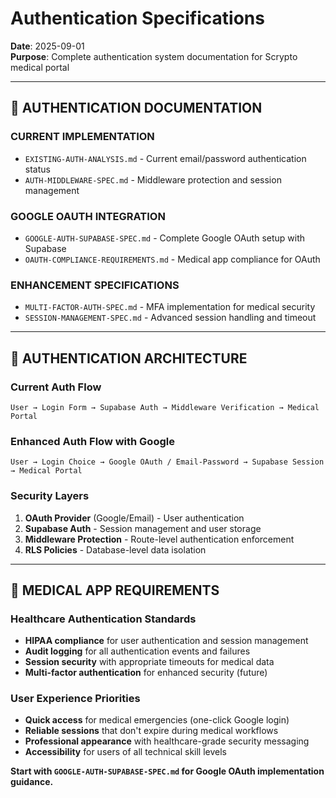 # Authentication Specifications

**Date**: 2025-09-01  
**Purpose**: Complete authentication system documentation for Scrypto medical portal

---

## 📖 **AUTHENTICATION DOCUMENTATION**

### **CURRENT IMPLEMENTATION**
- `EXISTING-AUTH-ANALYSIS.md` - Current email/password authentication status
- `AUTH-MIDDLEWARE-SPEC.md` - Middleware protection and session management

### **GOOGLE OAUTH INTEGRATION**  
- `GOOGLE-AUTH-SUPABASE-SPEC.md` - Complete Google OAuth setup with Supabase
- `OAUTH-COMPLIANCE-REQUIREMENTS.md` - Medical app compliance for OAuth

### **ENHANCEMENT SPECIFICATIONS**
- `MULTI-FACTOR-AUTH-SPEC.md` - MFA implementation for medical security
- `SESSION-MANAGEMENT-SPEC.md` - Advanced session handling and timeout

---

## 🎯 **AUTHENTICATION ARCHITECTURE**

### **Current Auth Flow**
```
User → Login Form → Supabase Auth → Middleware Verification → Medical Portal
```

### **Enhanced Auth Flow with Google**
```
User → Login Choice → Google OAuth / Email-Password → Supabase Session → Medical Portal
```

### **Security Layers**
1. **OAuth Provider** (Google/Email) - User authentication  
2. **Supabase Auth** - Session management and user storage
3. **Middleware Protection** - Route-level authentication enforcement
4. **RLS Policies** - Database-level data isolation

---

## 🏥 **MEDICAL APP REQUIREMENTS**

### **Healthcare Authentication Standards**
- **HIPAA compliance** for user authentication and session management
- **Audit logging** for all authentication events and failures
- **Session security** with appropriate timeouts for medical data
- **Multi-factor authentication** for enhanced security (future)

### **User Experience Priorities**
- **Quick access** for medical emergencies (one-click Google login)
- **Reliable sessions** that don't expire during medical workflows
- **Professional appearance** with healthcare-grade security messaging
- **Accessibility** for users of all technical skill levels

**Start with `GOOGLE-AUTH-SUPABASE-SPEC.md` for Google OAuth implementation guidance.**